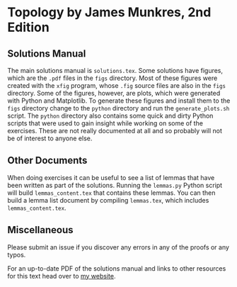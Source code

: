 Topology by James Munkres, 2nd Edition
======================================

Solutions Manual
----------------

The main solutions manual is `solutions.tex`.
Some solutions have figures, which are the `.pdf` files in the `figs` directory.
Most of these figures were created with the `xfig` program, whose `.fig` source files are also in the `figs` directory.
Some of the figures, however, are plots, which were generated with Python and Matplotlib.
To generate these figures and install them to the `figs` directory change to the `python` directory and run the `generate_plots.sh` script.
The `python` directory also contains some quick and dirty Python scripts that were used to gain insight while working on some of the exercises.
These are not really documented at all and so probably will not be of interest to anyone else.

Other Documents
---------------

When doing exercises it can be useful to see a list of lemmas that have been written as part of the solutions.
Running the `lemmas.py` Python script will build `lemmas_content.tex` that contains these lemmas.
You can then build a lemma list document by compiling `lemmas.tex`, which includes `lemmas_content.tex`.

Miscellaneous
-------------

Please submit an issue if you discover any errors in any of the proofs or any typos.

For an up-to-date PDF of the solutions manual and links to other resources for this text head over to [my website](https://kyp4.dyndns-home.com/topology/).
